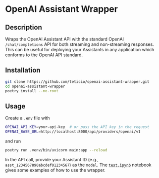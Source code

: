 # OpenAI Assistant Wrapper

## Description
Wraps the OpenAI Assistant API with the standard OpenAI `/chat/completions` API for both streaming and non-streaming responses. This can be useful for deploying your Assistants in any application which conforms to the OpenAI API standard.

## Installation
```bash
git clone https://github.com/teticio/openai-assistant-wrapper.git
cd openai-assistant-wrapper
poetry install --no-root
```

## Usage
Create a `.env` file with

```bash
OPENAI_API_KEY=your-api-key  # or pass the API key in the request
OPENAI_BASE_URL=http://localhost:8000/api/providers/openai/v1
```

and run

```bash
poetry run .venv/bin/uvicorn main:app --reload
```

In the API call, provide your Assistant ID (e.g., `asst_1234567890abcdef01234567`) as the `model`. The [`test.ipynb`](notebooks/test.ipynb) notebook gives some examples of how to use the wrapper.
